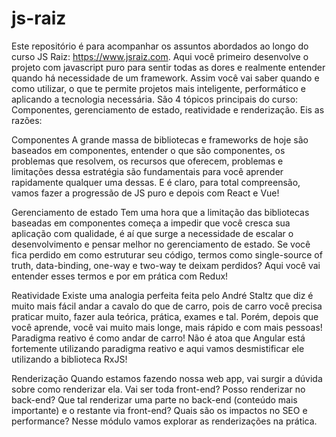 # js-raiz
Este repositório é para acompanhar os assuntos abordados ao longo do curso JS Raiz: https://www.jsraiz.com. Aqui você primeiro desenvolve o projeto com javascript puro para sentir todas as dores e realmente entender quando há necessidade de um framework. Assim você vai saber quando e como utilizar, o que te permite projetos mais inteligente, performático e aplicando a tecnologia necessária. São 4 tópicos principais do curso: Componentes, gerenciamento de estado, reatividade e renderização. Eis as razões:  

Componentes A grande massa de bibliotecas e frameworks de hoje são baseados em componentes, entender o que são componentes, os problemas que resolvem, os recursos que oferecem,  problemas e limitações dessa estratégia são fundamentais para você aprender rapidamente qualquer uma dessas.  E é claro, para total compreensão, vamos fazer a progressão de JS puro e depois com React e Vue! 

Gerenciamento de estado Tem uma hora que a limitação das bibliotecas baseadas em componentes começa a impedir que você cresca sua aplicação com qualidade, é aí que surge a necessidade de escalar o desenvolvimento e pensar melhor no gerenciamento de estado. Se você fica perdido em como estruturar seu código, termos como single-source of truth, data-binding, one-way e two-way te deixam perdidos? Aqui você vai entender esses termos e por em prática com Redux!  

Reatividade Existe uma analogia perfeita feita pelo André Staltz que diz é muito mais fácil andar a cavalo do que de carro, pois de carro você precisa praticar muito, fazer aula teórica, prática, exames e tal. Porém, depois que você aprende, você vai muito mais longe, mais rápido e com mais pessoas! Paradigma reativo é como andar de carro! Não é atoa que Angular está fortemente utilizando paradigma reativo e aqui vamos desmistificar ele utilizando a biblioteca RxJS!  

Renderização Quando estamos fazendo nossa web app, vai surgir a dúvida sobre como renderizar ela. Vai ser toda front-end? Posso renderizar no back-end? Que tal renderizar uma parte no back-end (conteúdo mais importante) e o restante via front-end? Quais são os impactos no SEO e performance? Nesse módulo vamos explorar as renderizações na prática.
